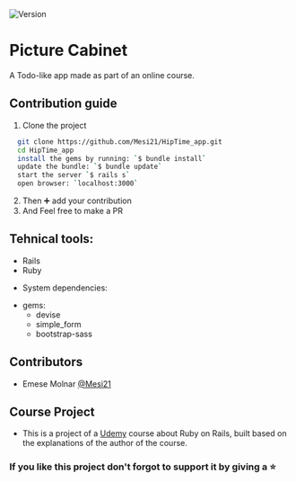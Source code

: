 <img alt="Version" src="https://img.shields.io/badge/version-1.0.0-blue.svg?cacheSeconds=2592000" />

# Picture Cabinet

A Todo-like app made as part of an online course.

## Contribution guide

1. Clone the project
```bash
  git clone https://github.com/Mesi21/HipTime_app.git
  cd HipTime_app
  install the gems by running: `$ bundle install`
  update the bundle: `$ bundle update`
  start the server `$ rails s`
  open browser: `localhost:3000`
```

2. Then :heavy_plus_sign: add your contribution
3. And Feel free to make a PR

## Tehnical tools:

- Rails
- Ruby

* System dependencies:
- gems: 
    - devise
    - simple_form
    - bootstrap-sass

## Contributors

- Emese Molnar [@Mesi21](https://github.com/Mesi21)

## Course Project

- This is a project of a [Udemy](https://www.udemy.com/) course about Ruby on Rails, built based on the explanations of the author of the course. 

### If you like this project don't forgot to support it by giving a :star: 
